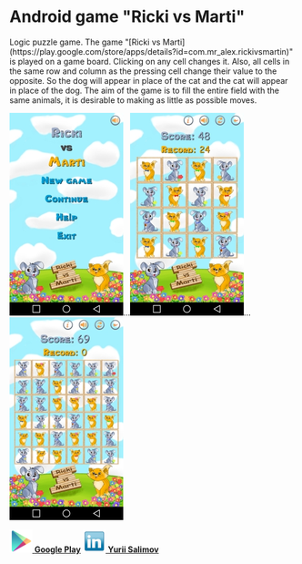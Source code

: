 <h1>Android game "Ricki vs Marti"</h1>
Logic puzzle game. The game "[Ricki vs Marti](https://play.google.com/store/apps/details?id=com.mr_alex.rickivsmartin)" is played on a game board. Clicking on any cell changes it. Also, all cells in the same row and column as the pressing cell change their value to the opposite. So the dog will appear in place of the cat and the cat will appear in place of the dog. The aim of the game is to fill the entire field with the same animals, it is desirable to making as little as possible moves.

![Menu | Ricki vs Marti](screenshot/screen_menu.jpg)...![Ricki vs Marti](screenshot/screen_4x4.jpg)...![Ricki vs Marti](screenshot/screen_6x6.jpg)

[![Google Play](screenshot/google_play_icon.png) **Google Play**](https://play.google.com/store/apps/details?id=com.mr_alex.rickivsmartin)
[![Linkedin](screenshot/linkedin_icon.png) **Yurii Salimov**](https://www.linkedin.com/in/yurii-salimov)